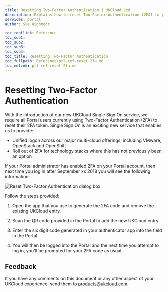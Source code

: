 ```yaml
---
title: Resetting Two-Factor Authentication | UKCloud Ltd
description: Explains how to reset Two-Factor Authentication (2FA) to prepare for Single Sign On
services: portal
author: Sue Highmoor

toc_rootlink: Reference
toc_sub1: 
toc_sub2:
toc_sub3:
toc_sub4:
toc_title: Resetting Two-Factor Authentication
toc_fullpath: Reference/ptl-ref-reset-2fa.md
toc_mdlink: ptl-ref-reset-2fa.md
---
```


# Resetting Two-Factor Authentication

With the introduction of our new UKCloud Single Sign On service, we require all Portal users currently using Two-Factor Authentication (2FA) to reset their 2FA token. Single Sign On is an exciting new service that enables us to provide:

- Unified logon across our major multi-cloud offerings, including VMware, OpenStack and OpenShift
- Roll out of 2FA for technology stacks where this has not previously been an option

If your Portal administrator has enabled 2FA on your Portal account, then next time you log in after September xx 2018 you will see the following information:

![Reset Two-Factor Authentication dialog box](/images/ptl-2fa-reset.png)

Follow the steps provided:

1. Open the app that you use to generate the 2FA code and remove the existing UKCloud entry.

2. Scan the QR code provided in the Portal to add the new UKCloud entry.

3. Enter the six digit code generated in your authenticator app into the field in the Portal.

4. You will then be logged into the Portal and the next time you attempt to log in, you'll be prompted for your 2FA code as usual.

## Feedback

If you have any comments on this document or any other aspect of your UKCloud experience, send them to <products@ukcloud.com>.